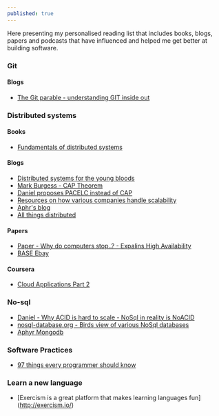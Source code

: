 ```yaml
---
published: true
---
```


Here presenting my personalised reading list that includes books, blogs, papers and podcasts that have influenced and helped me get better at building software.


### Git

#### Blogs
- [The Git parable - understanding GIT inside out](http://tom.preston-werner.com/2009/05/19/the-git-parable.html)

### Distributed systems

#### Books
- [Fundamentals of distributed systems](http://book.mixu.net/distsys/)

#### Blogs
- [Distributed systems for the young bloods](https://www.somethingsimilar.com/2013/01/14/notes-on-distributed-systems-for-young-bloods/)
- [Mark Burgess - CAP Theorem](http://markburgess.org/blog_cap.html)
- [Daniel proposes PACELC instead of CAP](http://dbmsmusings.blogspot.in/2010/04/problems-with-cap-and-yahoos-little.html)
- [Resources on how various companies handle scalability](http://highscalability.com/)
- [Aphr's blog](https://aphyr.com/tags/Distributed-Systems)
- [All things distributed](http://www.allthingsdistributed.com/)

#### Papers
- [Paper - Why do computers stop..? - Expalins High Availability](http://www.hpl.hp.com/techreports/tandem/TR-85.7.pdf)
- [BASE Ebay](http://delivery.acm.org/10.1145/1400000/1394128/p48-pritchett.pdf?ip=219.91.210.224&id=1394128&acc=OPEN&key=4D4702B0C3E38B35%2E4D4702B0C3E38B35%2E4D4702B0C3E38B35%2E6D218144511F3437&CFID=924502566&CFTOKEN=51181461&__acm__=1492319790_c06fb3412b724b6ca63b280a4ca63def)

#### Coursera
- [Cloud Applications Part 2](https://www.coursera.org/learn/cloud-applications-part2)

### No-sql
- [Daniel - Why ACID is hard to scale - NoSql in reality is NoACID](http://dbmsmusings.blogspot.in/2010/08/problems-with-acid-and-how-to-fix-them.html)
- [nosql-database.org - Birds view of various NoSql databases](http://nosql-database.org/)
- [Aphyr Mongodb](https://aphyr.com/tags/MongoDB)

### Software Practices

- [97 things every programmer should know](https://97-things-every-x-should-know.gitbooks.io/97-things-every-programmer-should-know/content/en/index.html)

### Learn a new language

- [Exercism is a great platform that makes learning languages fun] (http://exercism.io/)
